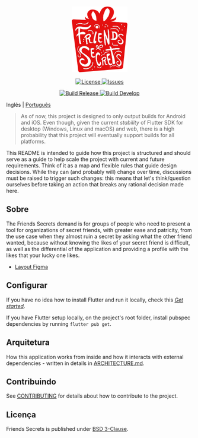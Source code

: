<p align="center"><a href="https://github.com/brunocarvalhs/friends-secrets" target="_blank"><img src="https://github.com/brunocarvalhs/friends-secrets/blob/develop/docs/images/logo.png" width="150"></a></p>

<p align="center">
    <a href="https://github.com/brunocarvalhs/friends-secrets/blob/master/LICENSE">
        <img src="https://img.shields.io/github/license/brunocarvalhs/friends-secrets" alt="License">
    </a>
    <a href="https://github.com/brunocarvalhs/friends-secrets/issues">
        <img src="https://img.shields.io/github/issues/brunocarvalhs/friends-secrets" alt="Issues">
    </a>
</p>

<p align="center">
    <a href="https://github.com/brunocarvalhs/friends-secrets/actions/workflows/build_release.yml">
        <img src="https://github.com/brunocarvalhs/friends-secrets/actions/workflows/build_release.yml/badge.svg" alt="Build Release">
    </a>
    <a href="https://github.com/brunocarvalhs/friends-secrets/actions/workflows/build_develop.yml">
        <img src="https://github.com/brunocarvalhs/friends-secrets/actions/workflows/build_develop.yml/badge.svg" alt="Build Develop">
    </a>
</p>

Inglês | [Português](/README_ptbr.md)

> As of now, this project is designed to only output builds for Android and iOS. Even though, given the current
> _stability_ of Flutter SDK for desktop (Windows, Linux and macOS) and web, there is a high probability that this
> project will eventually support builds for all platforms.

This README is intended to guide how this project is structured and should serve as a guide to help scale the project with
current and future requirements. Think of it as a map and flexible rules that guide design decisions. While
they can (and probably will) change over time, discussions must be raised to trigger such changes: this means that
let's think/question ourselves before taking an action that breaks any rational decision made here.

## Sobre

The Friends Secrets demand is for groups of people who need to present a tool for organizations of secret friends, with greater ease and patricity, from the use case when they almost ruin a secret by asking what the other friend wanted, because without knowing the likes of your secret friend is difficult, as well as the differential of the application and providing a profile with the likes that your lucky one likes.

- [Layout Figma](https://www.figma.com/file/bddo9g6PIXsmkIMxVICwUS/Friends-Secrets?node-id=0%3A1)

## Configurar

If you have no idea how to install Flutter and run it locally, check this
[_Get started_](https://flutter.dev/docs/get-started/install).

If you have Flutter setup locally, on the project's root folder, install pubspec dependencies by running
`flutter pub get`.

## Arquitetura

How this application works from inside and how it interacts with external dependencies - written in details in
[ARCHITECTURE.md](ARCHITECTURE.md).

## Contribuindo

See [CONTRIBUTING](CONTRIBUTING.md) for details about how to contribute to the project.

## Licença

Friends Secrets is published under [BSD 3-Clause](LICENSE).

